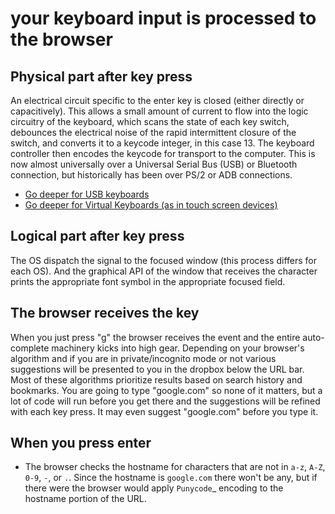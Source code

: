 # your keyboard input is processed to the browser

## Physical part after key press

An electrical circuit specific to the enter key is closed (either directly or capacitively). This allows a small amount of current to flow into the logic circuitry of the keyboard, which scans the state of each key switch, debounces the electrical noise of the rapid intermittent closure of the switch, and converts it to a keycode integer, in this case 13. The keyboard controller then encodes the keycode for transport to the computer. This is now almost universally over a Universal Serial Bus (USB) or Bluetooth connection, but historically has been over PS/2 or ADB connections.

- [Go deeper for USB keyboards](./usb_keyboards/index.md)
- [Go deeper for Virtual Keyboards (as in touch screen devices)](./touchescreens/index.md)

## Logical part after key press

The OS dispatch the signal to the focused window (this process differs for each OS). And the graphical API of the window that receives the character prints the appropriate font symbol in the appropriate focused field.

## The browser receives the key

When you just press "g" the browser receives the event and the entire auto-complete machinery kicks into high gear. Depending on your browser's algorithm and if you are in private/incognito mode or not various suggestions will be presented to you in the dropbox below the URL bar. Most of these algorithms prioritize results based on search history and bookmarks. You are going to type "google.com" so none of it matters, but a lot of code will run before you get there and the suggestions will be refined with each key press. It may even suggest "google.com" before you type it.


## When you press enter

- The browser checks the hostname for characters that are not in ``a-z``, ``A-Z``, ``0-9``, ``-``, or ``.``. Since the hostname is ``google.com`` there won't be any, but if there were the browser would apply `Punycode`_ encoding to the hostname portion of the URL.

